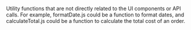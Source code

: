 Utility functions that are not directly related to the UI components or API calls. For example, formatDate.js could be a function to format dates, and calculateTotal.js could be a function to calculate the total cost of an order.